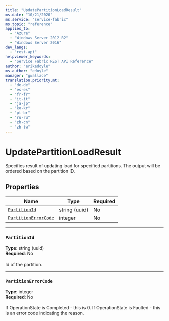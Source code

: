 ```yaml
---
title: "UpdatePartitionLoadResult"
ms.date: "10/21/2020"
ms.service: "service-fabric"
ms.topic: "reference"
applies_to: 
  - "Azure"
  - "Windows Server 2012 R2"
  - "Windows Server 2016"
dev_langs: 
  - "rest-api"
helpviewer_keywords: 
  - "Service Fabric REST API Reference"
author: "erikadoyle"
ms.author: "edoyle"
manager: "gwallace"
translation.priority.mt: 
  - "de-de"
  - "es-es"
  - "fr-fr"
  - "it-it"
  - "ja-jp"
  - "ko-kr"
  - "pt-br"
  - "ru-ru"
  - "zh-cn"
  - "zh-tw"
---
```

# UpdatePartitionLoadResult

Specifies result of updating load for specified partitions. The output will be ordered based on the partition ID.

## Properties
| Name | Type | Required |
| --- | --- | --- |
| [`PartitionId`](#partitionid) | string (uuid) | No |
| [`PartitionErrorCode`](#partitionerrorcode) | integer | No |

____
### `PartitionId`
__Type__: string (uuid) <br/>
__Required__: No<br/>
<br/>
Id of the partition.

____
### `PartitionErrorCode`
__Type__: integer <br/>
__Required__: No<br/>
<br/>
If OperationState is Completed - this is 0.  If OperationState is Faulted - this is an error code indicating the reason.
